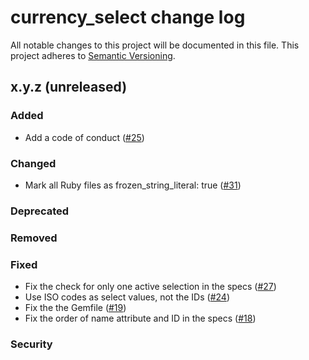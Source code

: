 # currency_select change log

All notable changes to this project will be documented in this file.
This project adheres to [Semantic Versioning](http://semver.org/).


## x.y.z (unreleased)

### Added
- Add a code of conduct 
  ([#25](https://github.com/braingourmets/currency_select/pull/25))


### Changed
- Mark all Ruby files as frozen_string_literal: true
  ([#31](https://github.com/braingourmets/currency_select/pull/31))


### Deprecated


### Removed


### Fixed
- Fix the check for only one active selection in the specs
  ([#27](https://github.com/braingourmets/currency_select/pull/27))
- Use ISO codes as select values, not the IDs
  ([#24](https://github.com/braingourmets/currency_select/pull/24))
- Fix the the Gemfile
  ([#19](https://github.com/braingourmets/currency_select/pull/19))
- Fix the order of name attribute and ID in the specs
  ([#18](https://github.com/braingourmets/currency_select/pull/18))


### Security
